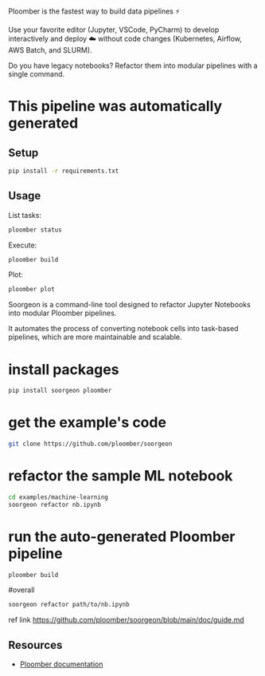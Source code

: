
Ploomber is the fastest way to build data pipelines ⚡️


 Use your favorite editor (Jupyter, VSCode, PyCharm) to develop interactively and deploy ☁️ without code changes (Kubernetes, Airflow, AWS Batch, and SLURM).


Do you have legacy notebooks? Refactor them into modular pipelines with a single command.





# This pipeline was automatically generated

## Setup

```sh
pip install -r requirements.txt
```

## Usage

List tasks:

```sh
ploomber status
```

Execute:

```sh
ploomber build
```

Plot:

```sh
ploomber plot
```



Soorgeon is a command-line tool designed to refactor Jupyter Notebooks into modular Ploomber pipelines.

It automates the process of converting notebook cells into task-based pipelines, which are more maintainable and scalable.




# install packages
```sh
pip install soorgeon ploomber
```

# get the example's code

```sh
git clone https://github.com/ploomber/soorgeon
```

# refactor the sample ML notebook

``` sh
cd examples/machine-learning
soorgeon refactor nb.ipynb
```
# run the auto-generated Ploomber pipeline
```sh
ploomber build
```

#overall 
```sh
soorgeon refactor path/to/nb.ipynb
```


ref link
https://github.com/ploomber/soorgeon/blob/main/doc/guide.md













## Resources

* [Ploomber documentation](https://docs.ploomber.io)

